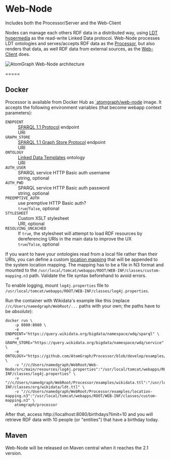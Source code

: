 # Web-Node
Includes both the Processor/Server and the Web-Client

Nodes can manage each others RDF data in a distributed way, using [LDT hypermedia](https://atomgraph.github.io/Linked-Data-Templates/#hypermedia) as the read-write Linked Data protocol.
Web-Node processes LDT ontologies and serves/accepts RDF data as the [Processor](../../../Processor), but also renders that data, as well RDF data from external sources, as the [Web-Client](../../../Web-Client) does.

![AtomGraph Web-Node architecture](raw/master/architecture.png)

=====

Docker
------

Processor is available from Docker Hub as [`atomgraph/web-node](https://hub.docker.com/r/atomgraph/web-node/) image.
It accepts the following environment variables (that become webapp context parameters):

<dl>
    <dt><code>ENDPOINT</code></dt>
    <dd><a href="https://www.w3.org/TR/sparql11-protocol/">SPARQL 1.1 Protocol</a> endpoint</dd>
    <dd>URI</dd>
    <dt><code>GRAPH_STORE</code></dt>
    <dd><a href="https://www.w3.org/TR/sparql11-http-rdf-update/">SPARQL 1.1 Graph Store Protocol</a> endpoint</dd>
    <dd>URI</dd>
    <dt><code>ONTOLOGY</code></dt>
    <dd><a href="https://atomgraph.github.io/Linked-Data-Templates/">Linked Data Templates</a> ontology</dd>
    <dd>URI</dd>
    <dt><code>AUTH_USER</code></dt>
    <dd>SPARQL service HTTP Basic auth username</dd>
    <dd>string, optional</dd>
    <dt><code>AUTH_PWD</code></dt>
    <dd>SPARQL service HTTP Basic auth password</dd>
    <dd>string, optional</dd>
    <dt><code>PREEMPTIVE_AUTH</code></dt>
    <dd>use premptive HTTP Basic auth?</dd>
    <dd><code>true</code>/<code>false</code>, optional</dd>
    <dt><code>STYLESHEET</code></dt>
    <dd>Custom XSLT stylesheet</dd>
    <dd>URI, optional</dd>
    <dt><code>RESOLVING_UNCACHED</code></dt>
    <dd>If <code>true</code>, the stylesheet will attempt to load RDF resources by dereferencing URIs in the main data to improve the UX</dd>
    <dd><code>true</code>/<code>false</code>, optional</dd>
</dl>

If you want to have your ontologies read from a local file rather than their URIs, you can define a custom [location mapping](https://jena.apache.org/documentation/notes/file-manager.html#the-locationmapper-configuration-file) that will be appended to the system location mapping.
The mapping has to be a file in N3 format and mounted to the `/usr/local/tomcat/webapps/ROOT/WEB-INF/classes/custom-mapping.n3` path. Validate the file syntax beforehand to avoid errors.

To enable logging, mount `log4j.properties` file to `/usr/local/tomcat/webapps/ROOT/WEB-INF/classes/log4j.properties`.

Run the container with Wikidata's example like this (replace `//c/Users/namedgraph/WebRoot/...` paths with your own; the paths have to be _absolute_):

    docker run \
        -p 8080:8080 \
        -e ENDPOINT="https://query.wikidata.org/bigdata/namespace/wdq/sparql" \
        -e GRAPH_STORE="https://query.wikidata.org/bigdata/namespace/wdq/service" \
        -e ONTOLOGY="https://github.com/AtomGraph/Processor/blob/develop/examples/wikidata#" \
        -v "//c/Users/namedgraph/WebRoot/Web-Node/src/main/resources/log4j.properties":"/usr/local/tomcat/webapps/ROOT/WEB-INF/classes/log4j.properties" \
        -v "//c/Users/namedgraph/WebRoot/Processor/examples/wikidata.ttl":"/usr/local/tomcat/webapps/ROOT/WEB-INF/classes/org/wikidata/ldt.ttl" \
        -v "//c/Users/namedgraph/WebRoot/Processor/examples/location-mapping.n3":"/usr/local/tomcat/webapps/ROOT/WEB-INF/classes/custom-mapping.n3" \
        atomgraph/processor

After that, access http://localhost:8080/birthdays?limit=10 and you will retrieve RDF data with 10 people (or "entities") that have a birthday today.

Maven
-----

Web-Node will be released on Maven central when it reaches the 2.1 version.